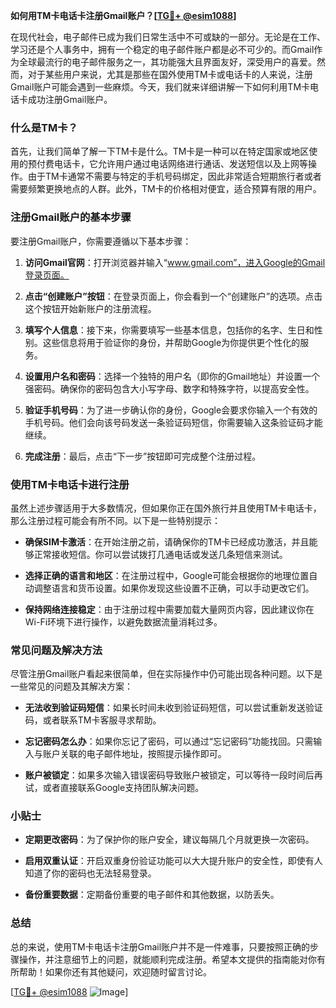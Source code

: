 **如何用TM卡电话卡注册Gmail账户？[[TG💪+ @esim1088](https://t.me/s/esim1088)]**

在现代社会，电子邮件已成为我们日常生活中不可或缺的一部分。无论是在工作、学习还是个人事务中，拥有一个稳定的电子邮件账户都是必不可少的。而Gmail作为全球最流行的电子邮件服务之一，其功能强大且界面友好，深受用户的喜爱。然而，对于某些用户来说，尤其是那些在国外使用TM卡或电话卡的人来说，注册Gmail账户可能会遇到一些麻烦。今天，我们就来详细讲解一下如何利用TM卡电话卡成功注册Gmail账户。

### 什么是TM卡？

首先，让我们简单了解一下TM卡是什么。TM卡是一种可以在特定国家或地区使用的预付费电话卡，它允许用户通过电话网络进行通话、发送短信以及上网等操作。由于TM卡通常不需要与特定的手机号码绑定，因此非常适合短期旅行者或者需要频繁更换地点的人群。此外，TM卡的价格相对便宜，适合预算有限的用户。

### 注册Gmail账户的基本步骤

要注册Gmail账户，你需要遵循以下基本步骤：

1. **访问Gmail官网**：打开浏览器并输入“www.gmail.com”，进入Google的Gmail登录页面。
   
2. **点击“创建账户”按钮**：在登录页面上，你会看到一个“创建账户”的选项。点击这个按钮开始新账户的注册流程。

3. **填写个人信息**：接下来，你需要填写一些基本信息，包括你的名字、生日和性别。这些信息将用于验证你的身份，并帮助Google为你提供更个性化的服务。

4. **设置用户名和密码**：选择一个独特的用户名（即你的Gmail地址）并设置一个强密码。确保你的密码包含大小写字母、数字和特殊字符，以提高安全性。

5. **验证手机号码**：为了进一步确认你的身份，Google会要求你输入一个有效的手机号码。他们会向该号码发送一条验证码短信，你需要输入这条验证码才能继续。

6. **完成注册**：最后，点击“下一步”按钮即可完成整个注册过程。

### 使用TM卡电话卡进行注册

虽然上述步骤适用于大多数情况，但如果你正在国外旅行并且使用TM卡电话卡，那么注册过程可能会有所不同。以下是一些特别提示：

- **确保SIM卡激活**：在开始注册之前，请确保你的TM卡已经成功激活，并且能够正常接收短信。你可以尝试拨打几通电话或发送几条短信来测试。

- **选择正确的语言和地区**：在注册过程中，Google可能会根据你的地理位置自动调整语言和货币设置。如果你发现这些设置不正确，可以手动更改它们。

- **保持网络连接稳定**：由于注册过程中需要加载大量网页内容，因此建议你在Wi-Fi环境下进行操作，以避免数据流量消耗过多。

### 常见问题及解决方法

尽管注册Gmail账户看起来很简单，但在实际操作中仍可能出现各种问题。以下是一些常见的问题及其解决方案：

- **无法收到验证码短信**：如果长时间未收到验证码短信，可以尝试重新发送验证码，或者联系TM卡客服寻求帮助。

- **忘记密码怎么办**：如果你忘记了密码，可以通过“忘记密码”功能找回。只需输入与账户关联的电子邮件地址，按照提示操作即可。

- **账户被锁定**：如果多次输入错误密码导致账户被锁定，可以等待一段时间后再试，或者直接联系Google支持团队解决问题。

### 小贴士

- **定期更改密码**：为了保护你的账户安全，建议每隔几个月就更换一次密码。
  
- **启用双重认证**：开启双重身份验证功能可以大大提升账户的安全性，即使有人知道了你的密码也无法轻易登录。

- **备份重要数据**：定期备份重要的电子邮件和其他数据，以防丢失。

### 总结

总的来说，使用TM卡电话卡注册Gmail账户并不是一件难事，只要按照正确的步骤操作，并注意细节上的问题，就能顺利完成注册。希望本文提供的指南能对你有所帮助！如果你还有其他疑问，欢迎随时留言讨论。

[[TG💪+ @esim1088](https://t.me/s/esim1088) ![Image](https://i.postimg.cc/4NQfJmqS/Snipaste-2025-05-13-00-14-12.png)]